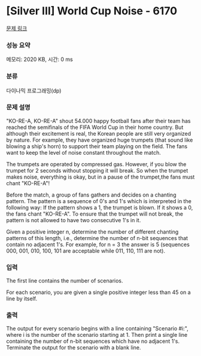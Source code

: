 # [Silver III] World Cup Noise - 6170 

[문제 링크](https://www.acmicpc.net/problem/6170) 

### 성능 요약

메모리: 2020 KB, 시간: 0 ms

### 분류

다이나믹 프로그래밍(dp)

### 문제 설명

<p>"KO-RE-A, KO-RE-A" shout 54.000 happy football fans after their team has reached the semifinals of the FIFA World Cup in their home country. But although their excitement is real, the Korean people are still very organized by nature. For example, they have organized huge trumpets (that sound like blowing a ship's horn) to support their team playing on the field. The fans want to keep the level of noise constant throughout the match. </p>

<p>The trumpets are operated by compressed gas. However, if you blow the trumpet for 2 seconds without stopping it will break. So when the trumpet makes noise, everything is okay, but in a pause of the trumpet,the fans must chant "KO-RE-A"! </p>

<p>Before the match, a group of fans gathers and decides on a chanting pattern. The pattern is a sequence of 0's and 1's which is interpreted in the following way: If the pattern shows a 1, the trumpet is blown. If it shows a 0, the fans chant "KO-RE-A". To ensure that the trumpet will not break, the pattern is not allowed to have two consecutive 1's in it. </p>

<p>Given a positive integer n, determine the number of different chanting patterns of this length, i.e., determine the number of n-bit sequences that contain no adjacent 1's. For example, for n = 3 the answer is 5 (sequences 000, 001, 010, 100, 101 are acceptable while 011, 110, 111 are not).</p>

### 입력 

 <p>The first line contains the number of scenarios. </p>

<p>For each scenario, you are given a single positive integer less than 45 on a line by itself.</p>

### 출력 

 <p>The output for every scenario begins with a line containing "Scenario #i:", where i is the number of the scenario starting at 1. Then print a single line containing the number of n-bit sequences which have no adjacent 1's. Terminate the output for the scenario with a blank line.</p>

